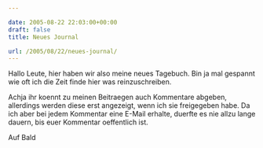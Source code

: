 ```yaml
---

date: 2005-08-22 22:03:00+00:00
draft: false
title: Neues Journal

url: /2005/08/22/neues-journal/
---
```


Hallo Leute,
hier haben wir also meine neues Tagebuch. Bin ja mal gespannt wie oft ich die Zeit finde hier was reinzuschreiben.

Achja ihr koennt zu meinen Beitraegen auch Kommentare abgeben, allerdings werden diese erst angezeigt, wenn ich sie freigegeben habe. Da ich aber bei jedem Kommentar eine E-Mail erhalte, duerfte es nie allzu lange dauern, bis euer Kommentar oeffentlich ist.

Auf Bald
